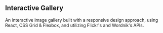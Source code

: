 ## Interactive Gallery

An interactive image gallery built with a responsive design approach, using React, CSS Grid & Flexbox, and utilizing Flickr's and Wordnik's APIs.
